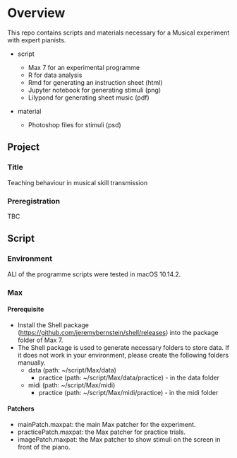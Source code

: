 # Overview
This repo contains scripts and materials necessary for a Musical experiment with expert pianists.
- script
    + Max 7 for an experimental programme
    + R for data analysis
    + Rmd for generating an instruction sheet (html)
    + Jupyter notebook for generating stimuli (png)
    + Lilypond for generating sheet music (pdf)
    
- material
    + Photoshop files for stimuli (psd)

## Project
### Title
Teaching behaviour in musical skill transmission

### Preregistration
TBC

## Script
### Environment
ALl of the programme scripts were tested in macOS 10.14.2.

### Max
#### Prerequisite
- Install the Shell package (https://github.com/jeremybernstein/shell/releases) into the package folder of Max 7.
- The Shell package is used to generate necessary folders to store data. If it does not work in your environment, please create the following folders manually.
    + data (path: ~/script/Max/data)
        + practice (path: ~/script/Max/data/practice) - in the data folder
    + midi (path: ~/script/Max/midi)
        + practice (path: ~/script/Max/midi/practice) - in the midi folder
        
#### Patchers
- mainPatch.maxpat: the main Max patcher for the experiment.
- practicePatch.maxpat: the Max patcher for practice trials.
- imagePatch.maxpat: the Max patcher to show stimuli on the screen in front of the piano.